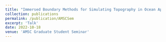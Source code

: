 ```yaml
---
title: "Immersed Boundary Methods for Simulating Topography in Ocean Applications"
collection: publications
permalink: /publication/AMSCSem
excerpt: 'Talk'
date: 2022-10-18
venue: 'AMSC Graduate Student Seminar'
---
```

